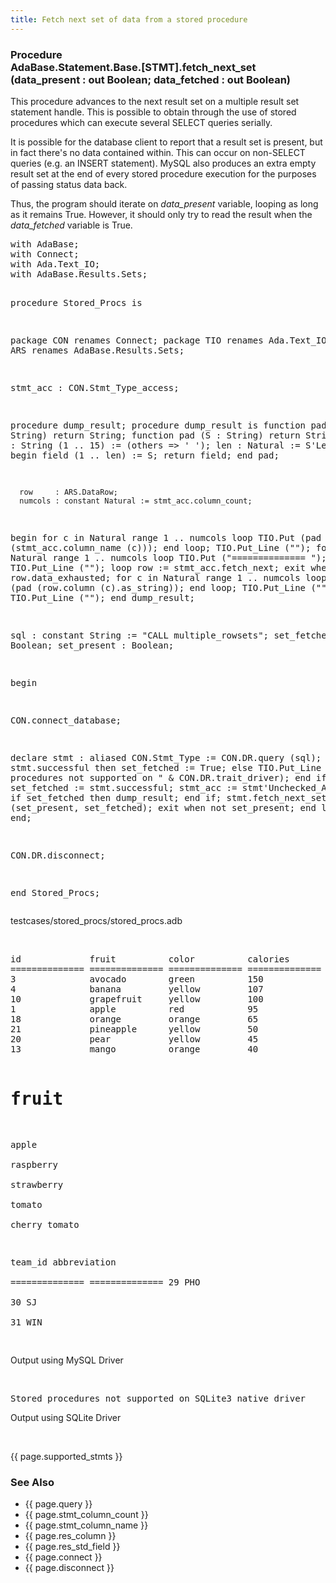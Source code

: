 ```yaml
---
title: Fetch next set of data from a stored procedure
---
```


<div class="leftside">
<h3>Procedure<br/>
AdaBase.Statement.Base.[STMT].fetch_next_set (data_present : out Boolean;
                                              data_fetched : out Boolean)</h3>
<p>
This procedure advances to the next result set on a multiple result set
statement handle.  This is possible to obtain through the use of stored
procedures which can execute several SELECT queries serially.
</p>
<p>
It is possible for the database client to report that a result set is present,
but in fact there's no data contained within.  This can occur on non-SELECT
queries (e.g. an INSERT statement).  MySQL also produces an extra empty result
set at the end of every stored procedure execution for the purposes of passing
status data back.
</p>
<p>
Thus, the program should iterate on <i>data_present</i> variable, looping as
long as it remains True.  However, it should only try to read the result when
the <i>data_fetched</i> variable is True.
</p>
<pre class="code">
with AdaBase;
with Connect;
with Ada.Text_IO;
with AdaBase.Results.Sets;

procedure Stored_Procs is

   package CON renames Connect;
   package TIO renames Ada.Text_IO;
   package ARS renames AdaBase.Results.Sets;

   stmt_acc : CON.Stmt_Type_access;

   procedure dump_result;
   procedure dump_result
   is
      function pad (S : String) return String;
      function pad (S : String) return String
      is
         field : String (1 .. 15) := (others => ' ');
         len   : Natural := S'Length;
      begin
         field (1 .. len) := S;
         return field;
      end pad;

      row     : ARS.DataRow;
      numcols : constant Natural := stmt_acc.column_count;
   begin
      for c in Natural range 1 .. numcols loop
         TIO.Put (pad (stmt_acc.column_name (c)));
      end loop;
      TIO.Put_Line ("");
      for c in Natural range 1 .. numcols loop
         TIO.Put ("============== ");
      end loop;
      TIO.Put_Line ("");
      loop
         row := stmt_acc.fetch_next;
         exit when row.data_exhausted;
         for c in Natural range 1 .. numcols loop
            TIO.Put (pad (row.column (c).as_string));
         end loop;
         TIO.Put_Line ("");
      end loop;
      TIO.Put_Line ("");
   end dump_result;

   sql         : constant String := "CALL multiple_rowsets";
   set_fetched : Boolean;
   set_present : Boolean;

begin

   CON.connect_database;

   declare
      stmt : aliased CON.Stmt_Type := CON.DR.query (sql);
   begin
      if stmt.successful then
         set_fetched := True;
      else
         TIO.Put_Line ("Stored procedures not supported on " &
            CON.DR.trait_driver);
      end if;
      set_fetched := stmt.successful;
      stmt_acc := stmt'Unchecked_Access;
      loop
         if set_fetched then
            dump_result;
         end if;
         stmt.fetch_next_set (set_present, set_fetched);
         exit when not set_present;
      end loop;
   end;

   CON.DR.disconnect;

end Stored_Procs;
</pre>
<p class="caption">testcases/stored_procs/stored_procs.adb</p>
<br/>
<pre class="output">
id             fruit          color          calories       
============== ============== ============== ============== 
3              avocado        green          150            
4              banana         yellow         107            
10             grapefruit     yellow         100            
1              apple          red            95             
18             orange         orange         65             
21             pineapple      yellow         50             
20             pear           yellow         45             
13             mango          orange         40             

fruit          
============== 
apple          
raspberry      
strawberry     
tomato         
cherry tomato  

team_id        abbreviation   
============== ============== 
29             PHO            
30             SJ             
31             WIN            
</pre>
<p class="caption">Output using MySQL Driver</p>
<br/>
<pre class="output">
Stored procedures not supported on SQLite3 native driver
</pre>
<p class="caption">Output using SQLite Driver</p>
<br/>
<p>{{ page.supported_stmts }}</p>
</div>
<div class="sidenav">
  <h3>See Also</h3>
  <ul>
    <li>{{ page.query }}</li>
    <li>{{ page.stmt_column_count }}</li>
    <li>{{ page.stmt_column_name }}</li>
    <li>{{ page.res_column }}</li>
    <li>{{ page.res_std_field }}</li>
    <li>{{ page.connect }}</li>
    <li>{{ page.disconnect }}</li>
  </ul>
</div>
